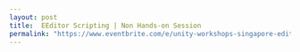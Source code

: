 ```yaml
---
layout: post
title:  EEditor Scripting | Non Hands-on Session
permalink: "https://www.eventbrite.com/e/unity-workshops-singapore-editor-scripting-non-hands-on-session-tickets-72648370231?aff=erelexpmlt"
---
```

